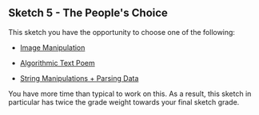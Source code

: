 ## Sketch 5 - The People's Choice


This sketch you have the opportunity to choose one of the following:


* [Image Manipulation](Image_Text_Sketch.md)

* [Algorithmic Text Poem](Image_Text_Sketch.md)

* [String Manipulations + Parsing Data](StringManipulation.md)

You have more time than typical to work on this. As a result, this sketch in particular has twice the grade weight towards your final sketch grade.
